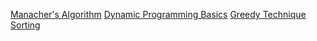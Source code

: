 [Manacher's Algorithm](https://www.hackerrank.com/topics/manachers-algorithm)
[Dynamic Programming Basics](https://www.hackerrank.com/challenges/common-child/topics)
[Greedy Technique](https://www.hackerrank.com/challenges/greedy-florist/topics/greedy-technique)
[Sorting](https://www.hackerrank.com/challenges/greedy-florist/topics/sorting)
